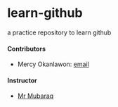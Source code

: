 # learn-github
a practice repository to learn github

#### Contributors
- Mercy Okanlawon: [email](mtsokanlawon@gmail.com)

#### Instructor
- [Mr Mubaraq](github.com/mubarraqqq)
